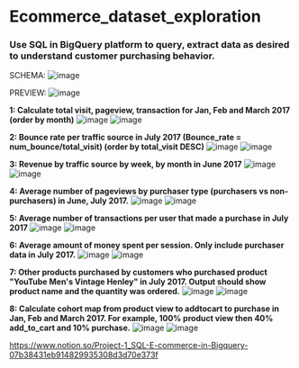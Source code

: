 # Ecommerce_dataset_exploration
### Use SQL in BigQuery platform  to query, extract data **as desired** to understand customer purchasing behavior.

SCHEMA:
![image](https://github.com/user-attachments/assets/fc762e93-8a4c-4024-8d0c-3f95e119936c)

PREVIEW:
![image](https://github.com/user-attachments/assets/3dd65540-8ec5-4ca1-a32b-ec2946272ccf)


**1: Calculate total visit, pageview, transaction for Jan, Feb and March 2017 (order by month)**
![image](https://github.com/user-attachments/assets/1421a6b5-bd49-496b-9e57-1b51f28e9b42)
![image](https://github.com/user-attachments/assets/0e528296-339f-4a70-ac83-41ea3eff0bbc)


**2: Bounce rate per traffic source in July 2017 (Bounce_rate = num_bounce/total_visit) (order by total_visit DESC)**
![image](https://github.com/user-attachments/assets/e924dde0-2b66-421f-b3fe-285be2bfa7f2)
![image](https://github.com/user-attachments/assets/5ad8e299-eea4-428f-9c94-eb6f4fef89b1)


**3: Revenue by traffic source by week, by month in June 2017**
![image](https://github.com/user-attachments/assets/c7b77937-c68f-4687-952a-7eb6042863e3)
![image](https://github.com/user-attachments/assets/82866075-c3fd-47e8-baf4-f2f4c48c2d06)


**4: Average number of pageviews by purchaser type (purchasers vs non-purchasers) in June, July 2017.**
![image](https://github.com/user-attachments/assets/6124ef35-3035-4f9f-8cd8-eaf7d5e256cb)
![image](https://github.com/user-attachments/assets/583f90cf-a673-457b-8841-c0c4d2a303da)


**5: Average number of transactions per user that made a purchase in July 2017**
![image](https://github.com/user-attachments/assets/8890352b-b16f-4e70-a58f-327964803f0d)
![image](https://github.com/user-attachments/assets/16c56414-378f-4da0-814c-c564e5a335a2)


**6: Average amount of money spent per session. Only include purchaser data in July 2017.**
![image](https://github.com/user-attachments/assets/c234bfa8-e362-4525-8cdc-6d8860f51435)
![image](https://github.com/user-attachments/assets/e7cabbe1-530e-4bfb-a0de-1ce724c8fd1f)


**7:  Other products purchased by customers who purchased product "YouTube Men's Vintage Henley" in July 2017. Output should show product name and the quantity was ordered.**
![image](https://github.com/user-attachments/assets/2e7024bf-3403-417f-947e-b4b85914651c)
![image](https://github.com/user-attachments/assets/6019a34c-170b-421f-8d8d-174d92b32c61)


**8: Calculate cohort map from product view to addtocart to purchase in Jan, Feb and March 2017. For example, 100% product view then 40% add_to_cart and 10% purchase.**
![image](https://github.com/user-attachments/assets/8a2bda8f-3a4e-4898-a42e-a6b4a8b7bb13)
![image](https://github.com/user-attachments/assets/6456c457-a653-4969-8d4e-20ee78d84002)

https://www.notion.so/Project-1_SQL-E-commerce-in-Bigquery-07b38431eb914829935308d3d70e373f
